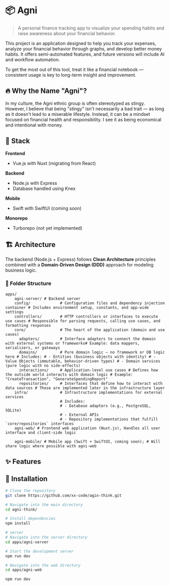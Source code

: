 # 📦 Agni

> A personal finance tracking app to visualize your spending habits and raise awareness about your financial behavior.

This project is an application designed to help you track your expenses, analyze your financial behavior through graphs, and develop better money habits. It offers semi-automated features, and future versions will include AI and workflow automation.

To get the most out of this tool, treat it like a financial notebook — consistent usage is key to long-term insight and improvement.

## 🔥 Why the Name "Agni"?

In my culture, the Agni ethnic group is often stereotyped as stingy. However, I believe that being "stingy" isn't necessarily a bad trait — as long as it doesn't lead to a miserable lifestyle. Instead, it can be a mindset focused on financial health and responsibility. I see it as being economical and intentional with money.

## 📐 Stack

**Frontend**  
- Vue.js with Nuxt (migrating from React)

**Backend**  
- Node.js with Express  
- Database handled using Knex

**Mobile**  
- Swift with SwiftUI (coming soon)

**Monorepo**  
- Turborepo (not yet implemented)

## 🏗️ Architecture

The backend (Node.js + Express) follows **Clean Architecture** principles combined with a **Domain-Driven Design (DDD)** approach for modeling business logic.

### 📂 Folder Structure
```
apps/
    agni-server/ # Backend server
    config/             # Configuration files and dependency injection container # Includes environment setup, constants, and app-wide settings
    controllers/        # HTTP controllers or interfaces to execute use cases # Responsible for parsing requests, calling use cases, and formatting responses
    core/               # The heart of the application (domain and use cases)
      adapters/         # Interface adapters to connect the domain with external systems or frameworks# Example: data mappers, serializers, or gateways
      domains/          # Pure domain logic — no framework or DB logic here # Includes: # - Entities (business objects with identity) # - Value Objects (immutable, behavior-driven types) # - Domain services (pure logic with no side-effects)
      interactions/     # Application-level use cases # Defines how the outside world interacts with domain logic # Example: "CreateTransaction", "GenerateSpendingReport"
      repositories/     # Interfaces that define how to interact with data sources # These are implemented later in the infrastructure layer
    infra/              # Infrastructure implementations for external services
                        # Includes:
                        # - Database adapters (e.g., PostgreSQL, SQLite)
                        # - External APIs
                        # - Repository implementations that fulfill `core/repositories` interfaces
    agni-web/ # Frontend web application (Nuxt.js), Handles all user interface and client-side logic
    
    agni-mobile/ # Mobile app (Swift + SwiftUI, coming soon); # Will share logic where possible with agni-web
```

## ✨ Features
<!--TODO list feature, future features-->

## 🚀 Installation

```bash
# Clone the repository
git clone https://github.com/xx-code/agin-think.git

# Navigate into the main directory
cd agni-think/

# Install dependencies
npm install

# server
# Navigate into the server directory
cd apps/agni-server

# Start the development server
npm run dev

# Navigate into the web directory
cd apps/agni-web

npm run dev

```

